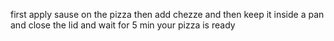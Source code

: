 first apply sause on the pizza 
then add chezze 
and then keep it inside a pan and close the lid 
and wait for 5 min 
your pizza is ready
